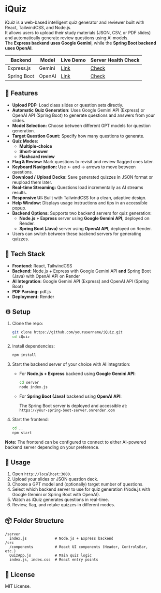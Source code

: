 # iQuiz

iQuiz is a web-based intelligent quiz generator and reviewer built with React, TailwindCSS, and Node.js.  
It allows users to upload their study materials (JSON, CSV, or PDF slides) and automatically generate review questions using AI models.  
The **Express backend uses Google Gemini**, while the **Spring Boot backend uses OpenAI**.

| Backend | Model | Live Demo | Server Health Check |
|----------|--------|------------|---------------|
| Express.js | Gemini | [Link](https://iquiz-1.onrender.com) | [Check](https://iquiz-oz01.onrender.com/health) |
| Spring Boot | OpenAI | [Link](https://iquiz-spring.onrender.com) | [Check](https://iquiz-spring.onrender.com) |

## 🚀 Features

- **Upload PDF:** Load class slides or question sets directly.
- **Automatic Quiz Generation:** Uses Google Gemini API (Express) or OpenAI API (Spring Boot) to generate questions and answers from your slides.
- **Model Selection:** Choose between different GPT models for question generation.
- **Target Question Count:** Specify how many questions to generate.
- **Quiz Modes:**
  - **Multiple-choice**
  - **Short-answer**
  - **Flashcard review**
- **Flag & Review:** Mark questions to revisit and review flagged ones later.
- **Keyboard Navigation:** Use ← and → arrows to move between questions.
- **Download / Upload Decks:** Save generated quizzes in JSON format or reupload them later.
- **Real-time Streaming:** Questions load incrementally as AI streams results.
- **Responsive UI:** Built with TailwindCSS for a clean, adaptive design.
- **Help Window:** Displays usage instructions and tips in an accessible popup.
- **Backend Options:** Supports two backend servers for quiz generation:
  - **Node.js + Express** server using **Google Gemini API**, deployed on Render.
  - **Spring Boot (Java)** server using **OpenAI API**, deployed on Render.
- Users can switch between these backend servers for generating quizzes.

## 🧩 Tech Stack

- **Frontend:** React, TailwindCSS
- **Backend:** Node.js + Express with Google Gemini API **and** Spring Boot (Java) with OpenAI API on Render
- **AI Integration:** Google Gemini API (Express) and OpenAI API (Spring Boot)
- **PDF Parsing:** pdf.js
- **Deployment:** Render

## ⚙️ Setup

1. Clone the repo:

   ```bash
   git clone https://github.com/yourusername/iQuiz.git
   cd iQuiz
   ```

2. Install dependencies:

   ```bash
   npm install
   ```

3. Start the backend server of your choice with AI integration:

   - For **Node.js + Express** backend using **Google Gemini API**:

     ```bash
     cd server
     node index.js
     ```

   - For **Spring Boot (Java)** backend using **OpenAI API**:

     The Spring Boot server is deployed and accessible at:  
     `https://your-spring-boot-server.onrender.com`

4. Start the frontend:
   ```bash
   cd ..
   npm start
   ```

**Note:** The frontend can be configured to connect to either AI-powered backend server depending on your preference.

## 🧠 Usage

1. Open `http://localhost:3000`.
2. Upload your slides or JSON question deck.
3. Choose a GPT model and (optionally) target number of questions.
4. Select which backend server to use for quiz generation (Node.js with Google Gemini or Spring Boot with OpenAI).
5. Watch as iQuiz generates questions in real-time.
6. Review, flag, and retake quizzes in different modes.

## 📦 Folder Structure

```
/server
  index.js             # Node.js + Express backend
/src
  /components          # React UI components (Header, ControlsBar, etc.)
  QuizApp.js           # Main quiz logic
  index.js, index.css  # React entry points
```

## 📄 License

MIT License.
